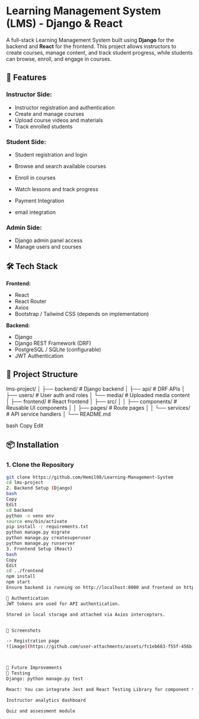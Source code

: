# Learning Management System (LMS) - Django & React

A full-stack Learning Management System built using **Django** for the backend and **React** for the frontend. 
This project allows instructors to create courses, manage content, and track student progress, while students can browse, enroll, and engage in courses.


## 🚀 Features

### Instructor Side:
- Instructor registration and authentication
- Create and manage courses
- Upload course videos and materials
- Track enrolled students

### Student Side:
- Student registration and login
- Browse and search available courses
- Enroll in courses
- Watch lessons and track progress
- Payment Integration
  
- email integration

### Admin Side:
- Django admin panel access
- Manage users and courses

## 🛠️ Tech Stack

**Frontend:**
- React
- React Router
- Axios
- Bootstrap / Tailwind CSS (depends on implementation)

**Backend:**
- Django
- Django REST Framework (DRF)
- PostgreSQL / SQLite (configurable)
- JWT Authentication

## 📂 Project Structure

lms-project/
│
├── backend/ # Django backend
│ ├── api/ # DRF APIs
│ ├── users/ # User auth and roles
│ └── media/ # Uploaded media content
│
├── frontend/ # React frontend
│ ├── src/
│ │ ├── components/ # Reusable UI components
│ │ ├── pages/ # Route pages
│ │ └── services/ # API service handlers
│
└── README.md

bash
Copy
Edit

## 📦 Installation

### 1. Clone the Repository
```bash
git clone https://github.com/Hemil08/Learning-Management-System
cd lms-project
2. Backend Setup (Django)
bash
Copy
Edit
cd backend
python -m venv env
source env/bin/activate
pip install -r requirements.txt
python manage.py migrate
python manage.py createsuperuser
python manage.py runserver
3. Frontend Setup (React)
bash
Copy
Edit
cd ../frontend
npm install
npm start
Ensure backend is running on http://localhost:8000 and frontend on http://localhost:3000.

🔐 Authentication
JWT tokens are used for API authentication.

Stored in local storage and attached via Axios interceptors.


📸 Screenshots

-> Registration page
![image](https://github.com/user-attachments/assets/fc1eb683-f55f-456b-981f-636de1ae4999)



📌 Future Improvements
🧪 Testing
Django: python manage.py test

React: You can integrate Jest and React Testing Library for component testing.

Instructor analytics dashboard

Quiz and assessment module
